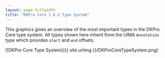 ```yaml
---
layout: page-fullwidth
title: "DKPro Core 1.6.2 Type System"
---
```


This graphics gives an overview of the most important types in the DKPro Core type system. All types shown here inherit from the UIMA `Annotation` type which provides `start` and `end` offsets.

![DKPro Core Type System]({{ site.urlimg }}/DKProCoreTypeSystem.png)
